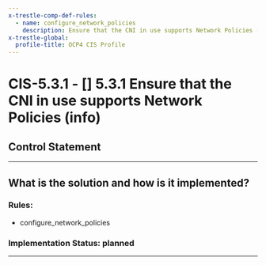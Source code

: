```yaml
---
x-trestle-comp-def-rules:
  - name: configure_network_policies
    description: Ensure that the CNI in use supports Network Policies (info)
x-trestle-global:
  profile-title: OCP4 CIS Profile
---
```


# CIS-5.3.1 - \[\] 5.3.1 Ensure that the CNI in use supports Network Policies (info)

## Control Statement

______________________________________________________________________

## What is the solution and how is it implemented?

<!-- For implementation status enter one of: implemented, partial, planned, alternative, not-applicable -->

<!-- Note that the list of rules under ### Rules: is read-only and changes will not be captured after assembly to JSON -->

### Rules:

  - configure_network_policies

### Implementation Status: planned

______________________________________________________________________
